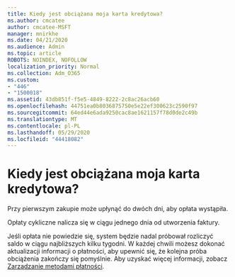 ```yaml
---
title: Kiedy jest obciążana moja karta kredytowa?
ms.author: cmcatee
author: cmcatee-MSFT
manager: mnirkhe
ms.date: 04/21/2020
ms.audience: Admin
ms.topic: article
ROBOTS: NOINDEX, NOFOLLOW
localization_priority: Normal
ms.collection: Adm_O365
ms.custom:
- "446"
- "1500018"
ms.assetid: 43db851f-f5e5-4849-8222-2c8ac26acb60
ms.openlocfilehash: 44751ea0b8036875750e5e22ef300623c2590f97
ms.sourcegitcommit: 64ed44e6ada9250cac8ae1621157f78d0de2c49b
ms.translationtype: MT
ms.contentlocale: pl-PL
ms.lasthandoff: 05/29/2020
ms.locfileid: "44418082"
---
```

# <a name="when-is-my-credit-card-charged"></a>Kiedy jest obciążana moja karta kredytowa?

Przy pierwszym zakupie może upłynąć do dwóch dni, aby opłata wystąpiła.
  
Opłaty cykliczne nalicza się w ciągu jednego dnia od utworzenia faktury.
  
Jeśli opłata nie powiedzie się, system będzie nadal próbował rozliczyć saldo w ciągu najbliższych kilku tygodni. W każdej chwili możesz dokonać aktualizacji informacji o płatności, aby upewnić się, że kolejna próba obciążenia zakończy się pomyślnie. Aby uzyskać więcej informacji, zobacz [Zarządzanie metodami płatności](https://docs.microsoft.com/microsoft-365/commerce/billing-and-payments/manage-payment-methods).